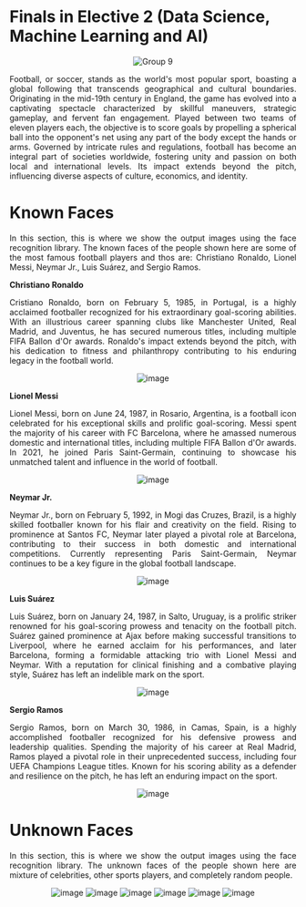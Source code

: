 # Finals in Elective 2 (Data Science, Machine Learning and AI)
<div align="center">

![Group 9](https://github.com/ralphgrm/Finals/assets/134179620/ae774a33-3f37-443f-ab76-33f112e7cb28)

</div>

<div align="justify">

Football, or soccer, stands as the world's most popular sport, boasting a global following that transcends geographical and cultural boundaries. Originating in the mid-19th century in England, the game has evolved into a captivating spectacle characterized by skillful maneuvers, strategic gameplay, and fervent fan engagement. Played between two teams of eleven players each, the objective is to score goals by propelling a spherical ball into the opponent's net using any part of the body except the hands or arms. Governed by intricate rules and regulations, football has become an integral part of societies worldwide, fostering unity and passion on both local and international levels. Its impact extends beyond the pitch, influencing diverse aspects of culture, economics, and identity.

</div>

# Known Faces
<div align="justify">
  
In this section, this is where we show the output images using the face recognition library. The known faces of the people shown here are some of the most famous football players and thos are: Christiano Ronaldo, Lionel Messi, Neymar Jr., Luis Suárez, and Sergio Ramos. 

</div>
  
**Christiano Ronaldo**

<div align="justify">
Cristiano Ronaldo, born on February 5, 1985, in Portugal, is a highly acclaimed footballer recognized for his extraordinary goal-scoring abilities. With an illustrious career spanning clubs like Manchester United, Real Madrid, and Juventus, he has secured numerous titles, including multiple FIFA Ballon d'Or awards. Ronaldo's impact extends beyond the pitch, with his dedication to fitness and philanthropy contributing to his enduring legacy in the football world.

<div align="center">
  
![image](https://github.com/ralphgrm/Finals/assets/134179620/e0390dcd-17c0-4354-a9be-d8e6c7703bd2)

</div>
  
**Lionel Messi**

<div align="justify">
Lionel Messi, born on June 24, 1987, in Rosario, Argentina, is a football icon celebrated for his exceptional skills and prolific goal-scoring. Messi spent the majority of his career with FC Barcelona, where he amassed numerous domestic and international titles, including multiple FIFA Ballon d'Or awards. In 2021, he joined Paris Saint-Germain, continuing to showcase his unmatched talent and influence in the world of football.

<div align="center">
  
![image](https://github.com/ralphgrm/Finals/assets/134179620/b90d501d-d3d4-49a7-bc45-41dd53b0092b)

</div>
  
**Neymar Jr.**

<div align="justify">
Neymar Jr., born on February 5, 1992, in Mogi das Cruzes, Brazil, is a highly skilled footballer known for his flair and creativity on the field. Rising to prominence at Santos FC, Neymar later played a pivotal role at Barcelona, contributing to their success in both domestic and international competitions. Currently representing Paris Saint-Germain, Neymar continues to be a key figure in the global football landscape.

<div align="center">
  
![image](https://github.com/ralphgrm/Finals/assets/134179620/56fbfd75-f954-4626-8119-16c6e4f5d5de)

</div>
  
**Luis Suárez**

<div align="justify">
Luis Suárez, born on January 24, 1987, in Salto, Uruguay, is a prolific striker renowned for his goal-scoring prowess and tenacity on the football pitch. Suárez gained prominence at Ajax before making successful transitions to Liverpool, where he earned acclaim for his performances, and later Barcelona, forming a formidable attacking trio with Lionel Messi and Neymar. With a reputation for clinical finishing and a combative playing style, Suárez has left an indelible mark on the sport.

<div align="center">

![image](https://github.com/ralphgrm/Finals/assets/134179620/e3d5c40f-aa3c-48ad-8194-671a056a4f2a)

</div>

**Sergio Ramos**

<div align="justify">
Sergio Ramos, born on March 30, 1986, in Camas, Spain, is a highly accomplished footballer recognized for his defensive prowess and leadership qualities. Spending the majority of his career at Real Madrid, Ramos played a pivotal role in their unprecedented success, including four UEFA Champions League titles. Known for his scoring ability as a defender and resilience on the pitch, he has left an enduring impact on the sport.

<div align="center">
  
![image](https://github.com/ralphgrm/Finals/assets/134179620/f536006c-05ae-4933-8efe-2cea766350db)

</div>

# Unknown Faces
<div align="justify">

In this section, this is where we show the output images using the face recognition library. The unknown faces of the people shown here are mixture of celebrities, other sports players, and completely random people.

<div align="center">
  
![image](https://github.com/ralphgrm/Finals/assets/134179620/93f05f96-e10f-4e32-9b3f-c6407d8d976d)
![image](https://github.com/ralphgrm/Finals/assets/134179620/24b81a81-75b1-45bb-a0ad-b9c5d0928d5c)
![image](https://github.com/ralphgrm/Finals/assets/134179620/9653c9e4-155b-4bfd-aafd-e9e36436c0f7)
![image](https://github.com/ralphgrm/Finals/assets/134179620/450959fb-9050-411f-85a7-6e0b59140516)
![image](https://github.com/ralphgrm/Finals/assets/134179620/51f0caa3-2845-4f02-a8ff-a828e59b15db)
![image](https://github.com/ralphgrm/Finals/assets/134179620/99c15c68-419a-4738-aef9-a1557056d30b)

</div>



